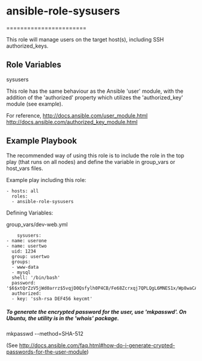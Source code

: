 # ansible-role-sysusers
=======================

This role will manage users on the target host(s), including SSH authorized_keys.


Role Variables
--------------

sysusers

This role has the same behaviour as the Ansible 'user' module, with the addition of the 'authorized' property which utilizes the 'authorized_key' module (see example).

For reference,
  http://docs.ansible.com/user_module.html
  http://docs.ansible.com/authorized_key_module.html


Example Playbook
----------------

The recommended way of using this role is to include the role in the top play (that runs on all nodes) and define the variable in group_vars or host_vars files.

Example play including this role:

    - hosts: all
      roles:
      - ansible-role-sysusers


Defining Variables:

  group_vars/dev-web.yml

		sysusers:
    - name: userone
    - name: usertwo
      uid: 1234
      group: usertwo
      groups:
      - www-data
      - mysql
      shell: '/bin/bash'
      password: '$6$xtQrZzV5jWd0arrz$5vqjD0Qsfylh0P4CB/Fe68Zcrxqj7QPLQgL6MNES1x/Wp8waCA3deQzzGRyvOzXtDh6ctQwNiHz90QF/dh9UM0'
      authorized:
      - key: 'ssh-rsa DEF456 keycmt'


##### To generate the encrypted password for the user, use 'mkpasswd'. On Ubuntu, the utility is in the 'whois' package.

  mkpasswd --method=SHA-512

  (See http://docs.ansible.com/faq.html#how-do-i-generate-crypted-passwords-for-the-user-module)

